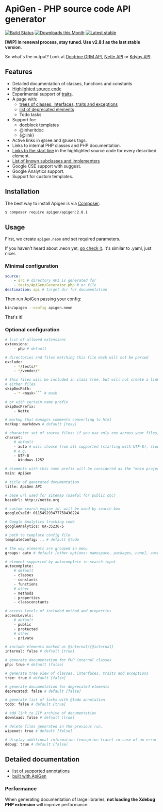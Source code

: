 # ApiGen - PHP source code API generator

[![Build Status](https://travis-ci.org/apigen/apigen.svg?branch=master)](https://travis-ci.org/apigen/apigen)
[![Downloads this Month](https://img.shields.io/packagist/dm/apigen/apigen.svg)](https://packagist.org/packages/apigen/apigen)
[![Latest stable](https://img.shields.io/packagist/v/apigen/apigen.svg)](https://packagist.org/packages/apigen/apigen)


**[WIP] In renewal process, stay tuned. Use v2.8.1 as the last stable version.**


So what's the output? Look at [Doctrine ORM API](http://www.doctrine-project.org/api/orm/2.4/), [Nette API](http://api.nette.org/) or [Kdyby API](https://api.kdyby.org).


## Features

* Detailed documentation of classes, functions and constants
* [Highlighted source code](http://api.nette.org/source-Application.UI.Form.php.html)
* Experimental support of [traits](https://api.kdyby.org/class-Nextras.Application.UI.SecuredLinksControlTrait.html).
* A page with:
    - [trees of classes, interfaces, traits and exceptions](https://api.kdyby.org/tree.html)
	- [list of deprecated elements](http://api.nette.org/deprecated.html)
	- Todo tasks
* Support for:
    - docblock templates
	- @inheritdoc
	- {@link}
* Active links in @see and @uses tags.
* Links to internal PHP classes and PHP documentation.
* [Links to the start line](http://api.nette.org/2.2.3/Nette.Application.UI.Control.html#_redrawControl) in the highlighted source code for every described element.
* [List of known subclasses and implementers](https://api.kdyby.org/class-Kdyby.Doctrine.EntityRepository.html)
* Google CSE support with suggest.
* Google Analytics support.
* Support for custom templates.


## Installation

The best way to install Apigen is via [Composer](https://getcomposer.org/):

```sh
$ composer require apigen/apigen:2.8.1
```

## Usage

First, we create `apigen.neon` and set required parameters.

If you haven't heard about .neon yet, [go check it](http://ne-on.org). It's similar to .yaml, just nicer.

### Minimal configuration

```yaml
source:
    - src # directory API is generated for
    - tests/ApiGen/Generator.php # or file
destination: api # target dir for documentation
```

Then run ApiGen passing your config:

```sh
bin/apigen --config apigen.neon
```

That's it!


### Optional configuration

```sh
# list of allowed extensions
extensions:
	- php # default

# directories and files matching this file mask will not be parsed
exclude:
	- */tests/*
	- */vendor/*

# this files will be included in class tree, but will not create a link to their documentation
# either files
skipDocPath:
    - * <mask>``` # mask

# or with certain name prefix
skipDocPrefix:
    - Nette

# markup that manages comments converting to html
markup: markdown # default [texy]

# character set of source files; if you use only one across your files, we recommend you name it
charset:
	# default
    - auto # will choose from all supported (starting with UTF-8), slow and not 100% reliable
    # e.g.
    - UTF-8
    - Windows-1252

# elements with this name prefix will be considered as the "main project" (the rest will be considered as libraries)
main: ApiGen

# title of generated documentation
title: ApiGen API

# base url used for sitemap (useful for public doc)
baseUrl: http://nette.org

# custom search engine id, will be used by search box
googleCseId: 011549293477758430224

# Google Analytics tracking code
googleAnalytics: UA-35236-5

# path to template config file
templateConfig: .. # default @todo

# the way elements are grouped in menu
groups: auto # default [other options: namespace, packages, none], auto will detect namespace first, than packages

# element supported by autocomplete in search input
autocomplete:
	# default
	- classes
	- constants
	- functions
	# other
	- methods
	- properties
	- classconstants

# access levels of included method and properties
accessLevels:
	# default
	- public
	- protected
	# other
	- private

# include elements marked as @internal/{@internal}
internal: false # default [true]

# generate documentation for PHP internal classes
php: true # default [false]

# generate tree view of classes, interfaces, traits and exceptions
tree: true # default [false]

# generate documentation for deprecated elements
deprecated: false # default [false]

# generate list of tasks with @todo annotation
todo: false # default [true]

# add link to ZIP archive of documentation
download: false # default [true]

# delete files generated in the previous run.
wipeout: true # default [false]

# display additional information (exception trace) in case of an error
debug: true # default [false]
```


## Detailed documentation

- [list of supported annotations](doc/supported-annotations.md)
- [built with ApiGen](doc/built-with-apigen.md)


### Performance

When generating documentation of large libraries, **not loading the Xdebug PHP extension**  will improve performance.
